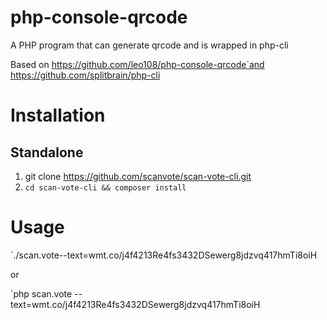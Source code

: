 # php-console-qrcode
A PHP program that can generate qrcode and is wrapped in php-cli

Based on https://github.com/leo108/php-console-qrcode`and https://github.com/splitbrain/php-cli

# Installation

## Standalone

1.  git clone https://github.com/scanvote/scan-vote-cli.git
2. `cd scan-vote-cli && composer install`


# Usage

`./scan.vote--text=wmt.co/j4f4213Re4fs3432DSewerg8jdzvq417hmTi8oiH

 or

`php scan.vote --text=wmt.co/j4f4213Re4fs3432DSewerg8jdzvq417hmTi8oiH
